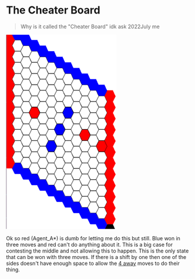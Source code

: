 # The Cheater Board

> Why is it called the "Cheater Board" idk ask 2022July me

![Winning in three moves. Almost](/wiki/zImages/DidIJustWinIn3Moves.png)

Ok so red (Agent_A*) is dumb for letting me do this but still. Blue won in three moves and red can't do anything about it. This is a big case for contesting the middle and not allowing this to happen. This is the only state that can be won with three moves. If there is a shift by one then one of the sides doesn't have enough space to allow the [4 away](#4-away-connection) moves to do their thing.

